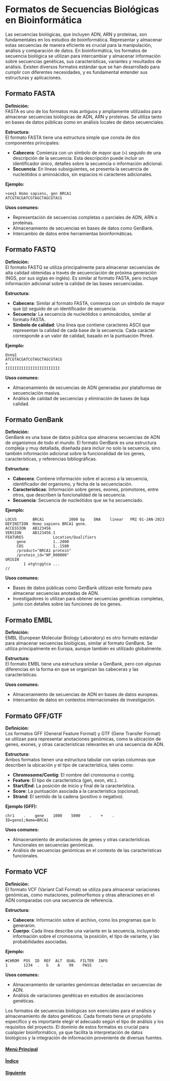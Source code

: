 # Formatos de Secuencias Biológicas en Bioinformática

Las secuencias biológicas, que incluyen ADN, ARN y proteínas, son fundamentales en los estudios de bioinformática. Representar y almacenar estas secuencias de manera eficiente es crucial para la manipulación, análisis y comparación de datos. En bioinformática, los formatos de secuencia biológica se utilizan para intercambiar y almacenar información sobre secuencias genéticas, sus características, variantes y resultados de análisis. Existen diversos formatos estándar que se han desarrollado para cumplir con diferentes necesidades, y es fundamental entender sus estructuras y aplicaciones.

## **Formato FASTA**  
**Definición:**  
FASTA es uno de los formatos más antiguos y ampliamente utilizados para almacenar secuencias biológicas de ADN, ARN y proteínas. Se utiliza tanto en bases de datos públicas como en análisis locales de datos secuenciales.

**Estructura:**  
El formato FASTA tiene una estructura simple que consta de dos componentes principales:  
- **Cabecera**: Comienza con un símbolo de mayor que (`>`) seguido de una descripción de la secuencia. Esta descripción puede incluir un identificador único, detalles sobre la secuencia o información adicional.
- **Secuencia**: En líneas subsiguientes, se presenta la secuencia de nucleótidos o aminoácidos, sin espacios ni caracteres adicionales.  

**Ejemplo:**  
```
>seq1 Homo sapiens, gen BRCA1
ATCGTACGATCGTAGCTAGCGTACG
```

**Usos comunes:**  
- Representación de secuencias completas o parciales de ADN, ARN o proteínas.
- Almacenamiento de secuencias en bases de datos como GenBank.
- Intercambio de datos entre herramientas bioinformáticas.

## **Formato FASTQ**  
**Definición:**  
El formato FASTQ se utiliza principalmente para almacenar secuencias de alta calidad obtenidas a través de secuenciación de próxima generación (NGS, por sus siglas en inglés). Es similar al formato FASTA, pero incluye información adicional sobre la calidad de las bases secuenciadas.

**Estructura:**  
- **Cabecera**: Similar al formato FASTA, comienza con un símbolo de mayor que (`@`) seguido de un identificador de secuencia.
- **Secuencia**: La secuencia de nucleótidos o aminoácidos, similar al formato FASTA.
- **Símbolo de calidad**: Una línea que contiene caracteres ASCII que representan la calidad de cada base de la secuencia. Cada carácter corresponde a un valor de calidad, basado en la puntuación Phred.

**Ejemplo:**  
```
@seq1
ATCGTACGATCGTAGCTAGCGTACG
+
IIIIIIIIIIIIIIIIIIIIIIII
```

**Usos comunes:**  
- Almacenamiento de secuencias de ADN generadas por plataformas de secuenciación masiva.
- Análisis de calidad de secuencias y eliminación de bases de baja calidad.

## **Formato GenBank**  
**Definición:**  
GenBank es una base de datos pública que almacena secuencias de ADN de organismos de todo el mundo. El formato GenBank es una estructura compleja y muy detallada, diseñada para incluir no solo la secuencia, sino también información adicional sobre la funcionalidad de los genes, características, y referencias bibliográficas.

**Estructura:**  
- **Cabecera**: Contiene información sobre el acceso a la secuencia, identificador del organismo, y fecha de la secuenciación.
- **Características**: Información sobre genes, exones, promotores, entre otros, que describen la funcionalidad de la secuencia.
- **Secuencia**: Secuencia de nucleótidos que se ha secuenciado.

**Ejemplo:**  
```
LOCUS       BRCA1           2000 bp    DNA    linear   PRI 01-JAN-2023
DEFINITION  Homo sapiens BRCA1 gene.
ACCESSION   AB123456
VERSION     AB123456.1
FEATURES             Location/Qualifiers
     gene            1..2000
     CDS             1..1500
     /product="BRCA1 protein"
     /protein_id="NP_000000"
ORIGIN      
        1 atgtcggtca ... 
//
```

**Usos comunes:**  
- Bases de datos públicas como GenBank utilizan este formato para almacenar secuencias anotadas de ADN.
- Investigadores lo utilizan para obtener secuencias genéticas completas, junto con detalles sobre las funciones de los genes.

## **Formato EMBL**  
**Definición:**  
EMBL (European Molecular Biology Laboratory) es otro formato estándar para almacenar secuencias biológicas, similar al formato GenBank. Se utiliza principalmente en Europa, aunque también es utilizado globalmente.

**Estructura:**  
El formato EMBL tiene una estructura similar a GenBank, pero con algunas diferencias en la forma en que se organizan las cabeceras y las características.

**Usos comunes:**  
- Almacenamiento de secuencias de ADN en bases de datos europeas.
- Intercambio de datos en contextos internacionales de investigación.

## **Formato GFF/GTF**  
**Definición:**  
Los formatos GFF (General Feature Format) y GTF (Gene Transfer Format) se utilizan para representar anotaciones genómicas, como la ubicación de genes, exones, y otras características relevantes en una secuencia de ADN.

**Estructura:**  
Ambos formatos tienen una estructura tabular con varias columnas que describen la ubicación y el tipo de característica, tales como:
- **Chromosome/Contig**: El nombre del cromosoma o contig.
- **Feature**: El tipo de característica (gen, exon, etc.).
- **Start/End**: La posición de inicio y final de la característica.
- **Score**: La puntuación asociada a la característica (opcional).
- **Strand**: El sentido de la cadena (positivo o negativo).

**Ejemplo (GFF):**  
```
chr1    .    gene    1000    5000    .    +    .    ID=gene1;Name=BRCA1
```

**Usos comunes:**  
- Almacenamiento de anotaciones de genes y otras características funcionales en secuencias genómicas.
- Análisis de secuencias genómicas en el contexto de las características funcionales.

## **Formato VCF**  
**Definición:**  
El formato VCF (Variant Call Format) se utiliza para almacenar variaciones genómicas, como mutaciones, polimorfismos y otras alteraciones en el ADN comparadas con una secuencia de referencia.

**Estructura:**  
- **Cabecera**: Información sobre el archivo, como los programas que lo generaron.
- **Cuerpo**: Cada línea describe una variante en la secuencia, incluyendo información sobre el cromosoma, la posición, el tipo de variante, y las probabilidades asociadas.

**Ejemplo:**  
```
#CHROM  POS  ID  REF  ALT  QUAL  FILTER  INFO
1       1234  .   G    A    99    PASS    .
```

**Usos comunes:**  
- Almacenamiento de variantes genómicas detectadas en secuencias de ADN.
- Análisis de variaciones genéticas en estudios de asociaciones genéticas.

Los formatos de secuencias biológicas son esenciales para el análisis y almacenamiento de datos genéticos. Cada formato tiene un propósito específico y es importante elegir el adecuado según el tipo de análisis y los requisitos del proyecto. El dominio de estos formatos es crucial para cualquier bioinformático, ya que facilita la interpretación de datos biológicos y la integración de información proveniente de diversas fuentes.

#### [Menú Principal](../../index.md)
#### [Índice](./index.md)
#### [Siguiente](./03_anotacion.md)